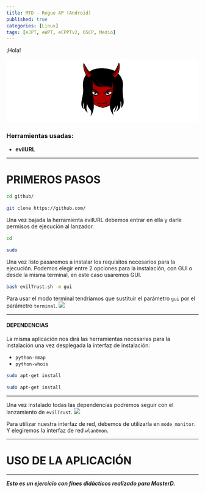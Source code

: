 ```yaml
---
title: MTD - Rogue AP (Android) 
published: true
categories: [Linux]
tags: [eJPT, eWPT, eCPPTv2, OSCP, Medio]
---
```



¡Hola! 


<img src="/assets/HTB/AndroidAP/INICIO.png">

### Herramientas usadas: 
- **evilURL**


* * *

# PRIMEROS PASOS


```bash 
cd github/
```
```bash
git clone https://github.com/
```

Una vez bajada la herramienta evilURL debemos entrar en ella y darle permisos de ejecución al lanzador.

```bash
cd 
```

```bash
sudo 
```

Una vez listo pasaremos a instalar los requisitos necesarios para la ejecución.
Podemos elegir entre 2 opciones para la instalación, con GUI o desde la misma terminal, en este caso usaremos GUI.

```bash
bash evilTrust.sh -m gui 
```

Para usar el modo terminal tendriamos que sustituir el parámetro `gui` por el parámetro `terminal`.
<img src="/assets/HTB/AndroidAP/.png">




* * * 

#### DEPENDENCIAS
La misma aplicación nos dirá las herramientas necesarias para la instalación una vez desplegada la interfaz de instalación:

* `python-nmap`
* `python-whois`

```bash
sudo apt-get install 
```

```bash
sudo apt-get install 
```

* * *
Una vez instalado todas las dependencias podremos seguir con el lanzamiento de `evilTrust`.
<img src="/assets/HTB/AndroidAP/.png">

Para utilizar nuestra interfaz de red, debemos de utilizarla en `mode monitor`. Y elegiremos la interfaz de red `wlan0mon`.
* * *
# USO DE LA APLICACIÓN







* * *

*__Esto es un ejercicio con fines didácticos realizado para MasterD.__*



